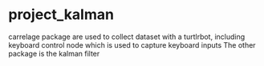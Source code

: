 # project_kalman

carrelage package are used to collect dataset with a turtlrbot, including keyboard control node which is used to capture keyboard inputs
The other package is the kalman filter 
